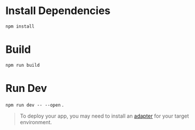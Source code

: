 # Install Dependencies

`npm install`

# Build 

`npm run build`

# Run Dev

`npm run dev -- --open`
.

> To deploy your app, you may need to install an [adapter](https://kit.svelte.dev/docs/adapters) for your target environment.
